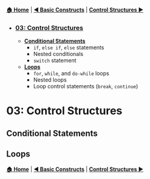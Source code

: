 [**🏠 Home**](../README.md) | [**◀️ Basic Constructs**](../02_Basic_constructs/basic_constructs.md) | [**Control Structures ▶️**](../02_Basic_constructs/basic_constructs.md)

- ### [**03: Control Structures**](#03-control-structures-1)

    - [**Conditional Statements**](#conditional-statements)
        - `if`, `else if`, `else` statements
        - Nested conditionals
        - `switch` statement
    - [**Loops**](#loops)
        - `for`, `while`, and `do-while` loops
        - Nested loops
        - Loop control statements (`break`, `continue`)

#  **03: Control Structures**
## **Conditional Statements**

## **Loops**


[**🏠 Home**](../README.md) | [**◀️ Basic Constructs**](../02_Basic_constructs/basic_constructs.md) | [**Control Structures ▶️**](../02_Basic_constructs/basic_constructs.md)